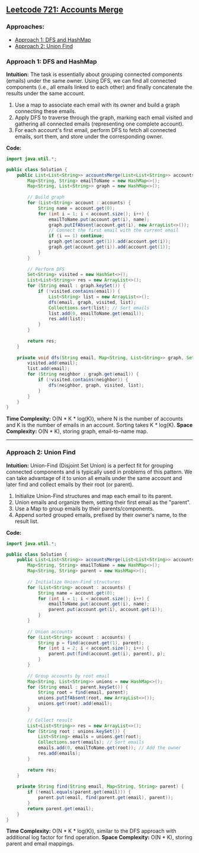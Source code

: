 ## [Leetcode 721: Accounts Merge](https://leetcode.com/problems/accounts-merge/)

### Approaches:
- [Approach 1: DFS and HashMap](#approach-1-dfs-and-hashmap)
- [Approach 2: Union Find](#approach-2-union-find)

### Approach 1: DFS and HashMap

**Intuition:**
The task is essentially about grouping connected components (emails) under the same owner. Using DFS, we can find all connected components (i.e., all emails linked to each other) and finally concatenate the results under the same account.

1. Use a map to associate each email with its owner and build a graph connecting these emails.
2. Apply DFS to traverse through the graph, marking each email visited and gathering all connected emails (representing one complete account).
3. For each account's first email, perform DFS to fetch all connected emails, sort them, and store under the corresponding owner.

**Code:**

```java
import java.util.*;

public class Solution {
    public List<List<String>> accountsMerge(List<List<String>> accounts) {
        Map<String, String> emailToName = new HashMap<>();
        Map<String, List<String>> graph = new HashMap<>();
        
        // Build graph
        for (List<String> account : accounts) {
            String name = account.get(0);
            for (int i = 1; i < account.size(); i++) {
                emailToName.put(account.get(i), name);
                graph.putIfAbsent(account.get(i), new ArrayList<>());
                // Connect the first email with the current email
                if (i == 1) continue;
                graph.get(account.get(1)).add(account.get(i));
                graph.get(account.get(i)).add(account.get(1));
            }
        }
        
        // Perform DFS
        Set<String> visited = new HashSet<>();
        List<List<String>> res = new ArrayList<>();
        for (String email : graph.keySet()) {
            if (!visited.contains(email)) {
                List<String> list = new ArrayList<>();
                dfs(email, graph, visited, list);
                Collections.sort(list); // Sort emails
                list.add(0, emailToName.get(email));
                res.add(list);
            }
        }
        
        return res;
    }
    
    private void dfs(String email, Map<String, List<String>> graph, Set<String> visited, List<String> list) {
        visited.add(email);
        list.add(email);
        for (String neighbor : graph.get(email)) {
            if (!visited.contains(neighbor)) {
                dfs(neighbor, graph, visited, list);
            }
        }
    }
}
```

**Time Complexity:** O(N \* K \* log(K)), where N is the number of accounts and K is the number of emails in an account. Sorting takes K * log(K).
**Space Complexity:** O(N \* K), storing graph, email-to-name map.

---

### Approach 2: Union Find

**Intuition:**
Union-Find (Disjoint Set Union) is a perfect fit for grouping connected components and is typically used in problems of this pattern. We can take advantage of it to union all emails under the same account and later find and collect emails by their root (or parent).

1. Initialize Union-Find structures and map each email to its parent.
2. Union emails and organize them, setting their first email as the "parent".
3. Use a Map to group emails by their parents/components.
4. Append sorted grouped emails, prefixed by their owner's name, to the result list.

**Code:**

```java
import java.util.*;

public class Solution {
    public List<List<String>> accountsMerge(List<List<String>> accounts) {
        Map<String, String> emailToName = new HashMap<>();
        Map<String, String> parent = new HashMap<>();
        
        // Initialize Union-Find structures
        for (List<String> account : accounts) {
            String name = account.get(0);
            for (int i = 1; i < account.size(); i++) {
                emailToName.put(account.get(i), name); 
                parent.put(account.get(i), account.get(i));
            }
        }
        
        // Union accounts
        for (List<String> account : accounts) {
            String p = find(account.get(1), parent);
            for (int i = 2; i < account.size(); i++) {
                parent.put(find(account.get(i), parent), p);
            }
        }
        
        // Group accounts by root email
        Map<String, List<String>> unions = new HashMap<>();
        for (String email : parent.keySet()) {
            String root = find(email, parent);
            unions.putIfAbsent(root, new ArrayList<>());
            unions.get(root).add(email);
        }
        
        // Collect result
        List<List<String>> res = new ArrayList<>();
        for (String root : unions.keySet()) {
            List<String> emails = unions.get(root);
            Collections.sort(emails); // Sort emails
            emails.add(0, emailToName.get(root)); // Add the owner
            res.add(emails);
        }
        
        return res;
    }
    
    private String find(String email, Map<String, String> parent) {
        if (!email.equals(parent.get(email))) {
            parent.put(email, find(parent.get(email), parent));
        }
        return parent.get(email);
    }
}
```

**Time Complexity:** O(N \* K * log(K)), similar to the DFS approach with additional log factor for find operation.
**Space Complexity:** O(N \* K), storing parent and email mappings.

